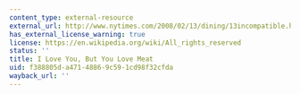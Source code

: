 ```yaml
---
content_type: external-resource
external_url: http://www.nytimes.com/2008/02/13/dining/13incompatible.html?_r=1&pagewanted=print
has_external_license_warning: true
license: https://en.wikipedia.org/wiki/All_rights_reserved
status: ''
title: I Love You, But You Love Meat
uid: f388805d-a471-4886-9c59-1cd98f32cfda
wayback_url: ''
---
```


